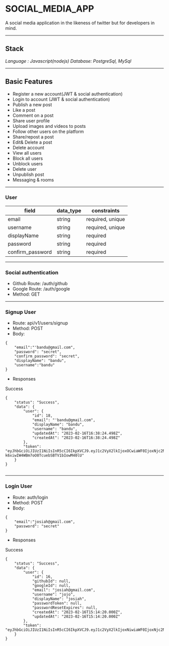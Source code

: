 # SOCIAL_MEDIA_APP
A social media application in the likeness of twitter but for developers in mind.

---
## Stack
*Language : Javascript(nodejs)*
*Database: PostgreSql, MySql*

---

## Basic Features

- Register a new account(JWT & social authentication)
- Login to account (JWT & social authentication)
- Publish a new post
- Like a post
- Comment on a post
- Share user profile
- Upload images and videos to posts
- Follow other users on the platform
- Share/repost a post
- Edit& Delete  a post
- Delete account
- View all users 
- Block all users
- Unblock users
- Delete user
- Unpublish post
- Messaging & rooms

---

### User
| field  |  data_type | constraints  |
|---|---|---|
|  email     | string  | required, unique | 
|  username | string  |  required, unique|
|  displayName  |  string |  required |
|  password |   string |  required  |
|  confirm_password |   string |  required  |

---

### Social authentication


- Github Route: /auth/github
- Google Route: /auth/google
- Method: GET

---
### Signup User

- Route: api/v1/users/signup
- Method: POST
- Body: 
```
{
    "email":"'bandu@gmail.com",
    "password": "secret",
    "confirm_password": "secret",
    "displayName": "bandu",
    "username":"bandu"
}
```

- Responses

Success
```
{
    "status": "Success",
    "data": {
        "user": {
            "id": 18,
            "email": "'bandu@gmail.com",
            "displayName": "bandu",
            "username": "bandu",
            "updatedAt": "2023-02-16T16:38:24.498Z",
            "createdAt": "2023-02-16T16:38:24.498Z"
        },
        "token": "eyJhbGciOiJIUzI1NiIsInR5cCI6IkpXVCJ9.eyJ1c2VyX2lkIjoxOCwiaWF0IjoxNjc2NTY1NTA1LCJleHAiOjE2ODQzNDE1MDV9.JNJcO0kr-k6xiwIW4WBm7oO8TcuebSBTV1bIowM40lU"
    }
}


```
---
### Login User

- Route: auth/login
- Method: POST
- Body: 
```
{
    "email":"josiah@gmail.com",
    "password": "secret"
}
```

- Responses

Success
```
{
    "status": "Success",
    "data": {
        "user": {
            "id": 16,
            "githubId": null,
            "googleId": null,
            "email": "josiah@gmail.com",
            "username": "jojo",
            "displayName": "josiah",
            "passwordToken": null,
            "passwordResetExpires": null,
            "createdAt": "2023-02-16T15:14:20.000Z",
            "updatedAt": "2023-02-16T15:14:20.000Z"
        },
        "token": "eyJhbGciOiJIUzI1NiIsInR5cCI6IkpXVCJ9.eyJ1c2VyX2lkIjoxNiwiaWF0IjoxNjc2NTYwODY1LCJleHAiOjE2ODQzMzY4NjV9.c1iHVw8HdBhBZXWiuyUeqVoSiqu9UHkhbMNUBqnhrdk"
    }
}
```
